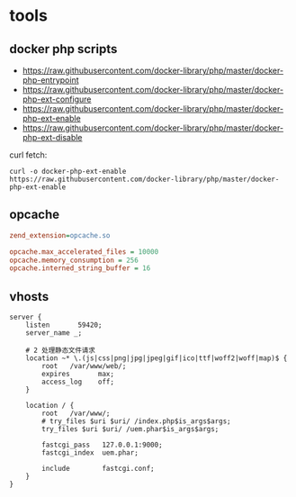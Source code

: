 # tools

## docker php scripts

- https://raw.githubusercontent.com/docker-library/php/master/docker-php-entrypoint
- https://raw.githubusercontent.com/docker-library/php/master/docker-php-ext-configure
- https://raw.githubusercontent.com/docker-library/php/master/docker-php-ext-enable
- https://raw.githubusercontent.com/docker-library/php/master/docker-php-ext-disable

curl fetch:

```
curl -o docker-php-ext-enable https://raw.githubusercontent.com/docker-library/php/master/docker-php-ext-enable
```

## opcache

```ini
zend_extension=opcache.so

opcache.max_accelerated_files = 10000
opcache.memory_consumption = 256
opcache.interned_string_buffer = 16
```

## vhosts

```
server {
    listen       59420;
    server_name _;

    # 2 处理静态文件请求
    location ~* \.(js|css|png|jpg|jpeg|gif|ico|ttf|woff2|woff|map)$ {
        root   /var/www/web/;
        expires       max;
        access_log    off;
    }

    location / {
        root   /var/www/;
        # try_files $uri $uri/ /index.php$is_args$args;
        try_files $uri $uri/ /uem.phar$is_args$args;

        fastcgi_pass   127.0.0.1:9000;
        fastcgi_index  uem.phar;

        include        fastcgi.conf;
    }
}
```
